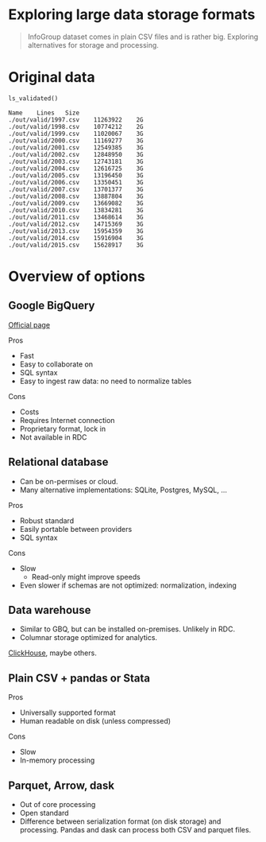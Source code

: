 <!--

#################################################
### THIS FILE WAS AUTOGENERATED! DO NOT EDIT! ###
#################################################
# file to edit: index.ipynb
# command to build the docs after a change: nbdev_build_docs

-->

# Exploring large data storage formats

> InfoGroup dataset comes in plain CSV files and is rather big. Exploring alternatives for storage and processing.


# Original data

<div class="codecell" markdown="1">
<div class="input_area" markdown="1">

```python
ls_validated()
```

</div>
<div class="output_area" markdown="1">

    Name	Lines	Size
    ./out/valid/1997.csv	11263922	2G
    ./out/valid/1998.csv	10774212	2G
    ./out/valid/1999.csv	11020067	3G
    ./out/valid/2000.csv	11169277	3G
    ./out/valid/2001.csv	12549385	3G
    ./out/valid/2002.csv	12848950	3G
    ./out/valid/2003.csv	12743181	3G
    ./out/valid/2004.csv	12616725	3G
    ./out/valid/2005.csv	13196450	3G
    ./out/valid/2006.csv	13350451	3G
    ./out/valid/2007.csv	13701377	3G
    ./out/valid/2008.csv	13887804	3G
    ./out/valid/2009.csv	13669082	3G
    ./out/valid/2010.csv	13834281	3G
    ./out/valid/2011.csv	13468614	3G
    ./out/valid/2012.csv	14715369	3G
    ./out/valid/2013.csv	15954359	3G
    ./out/valid/2014.csv	15916904	3G
    ./out/valid/2015.csv	15628917	3G


</div>

</div>

# Overview of options

## Google BigQuery

[Official page](https://cloud.google.com/bigquery/)

Pros

- Fast
- Easy to collaborate on
- SQL syntax
- Easy to ingest raw data: no need to normalize tables

Cons

- Costs
- Requires Internet connection
- Proprietary format, lock in
- Not available in RDC

## Relational database

- Can be on-permises or cloud.
- Many alternative implementations: SQLite, Postgres, MySQL, ...

Pros

- Robust standard
- Easily portable between providers
- SQL syntax

Cons

- Slow
  - Read-only might improve speeds
- Even slower if schemas are not optimized: normalization, indexing

## Data warehouse

- Similar to GBQ, but can be installed on-premises. Unlikely in RDC.
- Columnar storage optimized for analytics.

[ClickHouse](https://clickhouse.yandex/), maybe others.

## Plain CSV + pandas or Stata

Pros

- Universally supported format
- Human readable on disk (unless compressed)

Cons

- Slow
- In-memory processing

## Parquet, Arrow, dask

- Out of core processing
- Open standard
- Difference between serialization format (on disk storage) and processing. Pandas and dask can process both CSV and parquet files.
